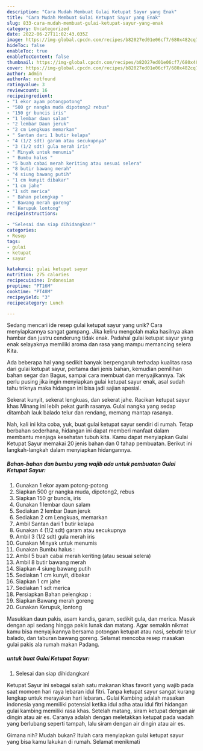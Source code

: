 ```yaml
---
description: "Cara Mudah Membuat Gulai Ketupat Sayur yang Enak"
title: "Cara Mudah Membuat Gulai Ketupat Sayur yang Enak"
slug: 833-cara-mudah-membuat-gulai-ketupat-sayur-yang-enak
category: Uncategorized
date: 2022-06-27T11:02:43.035Z
image: https://img-global.cpcdn.com/recipes/b82027ed01e06cf7/680x482cq70/gulai-ketupat-sayur-foto-resep-utama.jpg
hideToc: false
enableToc: true
enableTocContent: false
thumbnail: https://img-global.cpcdn.com/recipes/b82027ed01e06cf7/680x482cq70/gulai-ketupat-sayur-foto-resep-utama.jpg
cover: https://img-global.cpcdn.com/recipes/b82027ed01e06cf7/680x482cq70/gulai-ketupat-sayur-foto-resep-utama.jpg
author: Admin
authorAv: notfound
ratingvalue: 3
reviewcount: 16
recipeingredient:
- "1 ekor ayam potongpotong"
- "500 gr nangka muda dipotong2 rebus"
- "150 gr buncis iris"
- "1 lembar daun salam"
- "2 lembar Daun jeruk"
- "2 cm Lengkuas memarkan"
- " Santan dari 1 butir kelapa"
- "4 (1/2 sdt) garam atau secukupnya"
- "3 (1/2 sdt) gula merah iris"
- " Minyak untuk menumis"
- " Bumbu halus "
- "5 buah cabai merah keriting atau sesuai selera"
- "8 butir bawang merah"
- "4 siung bawang putih"
- "1 cm kunyit dibakar"
- "1 cm jahe"
- "1 sdt merica"
- " Bahan pelengkap "
- " Bawang merah goreng"
- " Kerupuk lontong"
recipeinstructions:

- "Selesai dan siap dihidangkan!"
categories:
- Resep
tags:
- gulai
- ketupat
- sayur

katakunci: gulai ketupat sayur 
nutrition: 275 calories
recipecuisine: Indonesian
preptime: "PT16M"
cooktime: "PT48M"
recipeyield: "3"
recipecategory: Lunch

---
```





Sedang mencari ide resep gulai ketupat sayur yang unik? Cara menyiapkannya sangat gampang. Jika keliru mengolah maka hasilnya akan hambar dan justru cenderung tidak enak. Padahal gulai ketupat sayur yang enak selayaknya memiliki aroma dan rasa yang mampu memancing selera Kita.





Ada beberapa hal yang sedikit banyak berpengaruh terhadap kualitas rasa dari gulai ketupat sayur, pertama dari jenis bahan, kemudian pemilihan bahan segar dan Bagus, sampai cara membuat dan menyajikannya. Tak perlu pusing jika ingin menyiapkan gulai ketupat sayur enak,      asal sudah tahu triknya maka hidangan ini bisa jadi sajian spesial.














Sekerat kunyit, sekerat lengkuas, dan sekerat jahe. Racikan ketupat sayur khas Minang ini lebih pekat gurih rasanya. Gulai nangka yang sedap ditambah lauk balado telur dan rendang, memang mantap rasanya.






Nah, kali ini kita coba, yuk, buat gulai ketupat sayur sendiri di rumah. Tetap berbahan sederhana, hidangan ini dapat memberi manfaat dalam membantu menjaga kesehatan tubuh kita. Kamu dapat menyiapkan Gulai Ketupat Sayur memakai 20 jenis bahan dan 0 tahap pembuatan. Berikut ini langkah-langkah dalam menyiapkan hidangannya.

<!--inarticleads1-->

##### Bahan-bahan dan bumbu yang wajib ada untuk pembuatan Gulai Ketupat Sayur:

1. Gunakan 1 ekor ayam potong-potong
1. Siapkan 500 gr nangka muda, dipotong2, rebus
1. Siapkan 150 gr buncis, iris
1. Gunakan 1 lembar daun salam
1. Sediakan 2 lembar Daun jeruk
1. Sediakan 2 cm Lengkuas, memarkan
1. Ambil  Santan dari 1 butir kelapa
1. Gunakan 4 (1/2 sdt) garam atau secukupnya
1. Ambil 3 (1/2 sdt) gula merah iris
1. Gunakan  Minyak untuk menumis
1. Gunakan  Bumbu halus :
1. Ambil 5 buah cabai merah keriting (atau sesuai selera)
1. Ambil 8 butir bawang merah
1. Siapkan 4 siung bawang putih
1. Sediakan 1 cm kunyit, dibakar
1. Siapkan 1 cm jahe
1. Sediakan 1 sdt merica
1. Persiapkan  Bahan pelengkap :
1. Siapkan  Bawang merah goreng
1. Gunakan  Kerupuk, lontong


Masukkan daun pakis, asam kandis, garam, sedikit gula, dan merica. Masak dengan api sedang hingga pakis lunak dan matang. Agar semakin nikmat kamu bisa menyajikannya bersama potongan ketupat atau nasi, sebutir telur balado, dan taburan bawang goreng. Selamat mencoba resep masakan gulai pakis ala rumah makan Padang. 

<!--inarticleads2-->

#####  untuk buat Gulai Ketupat Sayur:


1. Selesai dan siap dihidangkan!

Ketupat Sayur ini sebagai salah satu makanan khas favorit yang wajib pada saat momoen hari raya lebaran idul fitri. Tanpa ketupat sayur sangat kurang lengkap untuk merayakan hari lebaran.. Gulai Kambing adalah masakan indonesia yang memiliki potensial ketika idul adha atau idul fitri hidangan gulai kambing memiliki rasa khas. Setelah matang, siram ketupat dengan air dingin atau air es. Caranya adalah dengan meletakkan ketupat pada wadah yang berlubang seperti tampah, lalu siram dengan air dingin atau air es. 

Gimana nih? Mudah bukan? Itulah cara menyiapkan gulai ketupat sayur yang bisa kamu lakukan di rumah. Selamat menikmati
